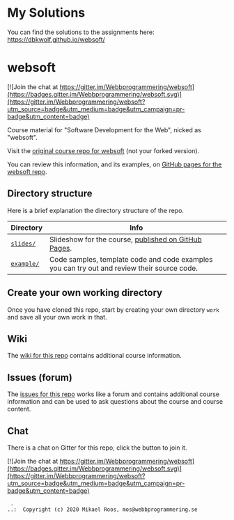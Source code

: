 # My Solutions

You can find the solutions to the assignments here: https://dbkwolf.github.io/websoft/                               

# websoft

[![Join the chat at https://gitter.im/Webbprogrammering/websoft](https://badges.gitter.im/Webbprogrammering/websoft.svg)](https://gitter.im/Webbprogrammering/websoft?utm_source=badge&utm_medium=badge&utm_campaign=pr-badge&utm_content=badge)

Course material for "Software Development for the Web", nicked as "websoft".

Visit the [original course repo for websoft](https://github.com/Webbprogrammering/websoft) (not your forked version).

You can review this information, and its examples, on [GitHub pages for the websoft repo](https://webbprogrammering.github.io/websoft/).



## Directory structure

Here is a brief explanation the directory structure of the repo.

| Directory      | Info |
|----------------|------|
| [`slides/`](slides) | Slideshow for the course, [published on GitHub Pages](slides/).
| [`example/`](example) | Code samples, template code and code examples you can try out and review their source code.



## Create your own working directory

Once you have cloned this repo, start by creating your own directory `work` and save all your own work in that.



## Wiki

The [wiki for this repo](wiki) contains additional course information.



## Issues (forum)

The [issues for this repo](issues) works like a forum and contains additional course information and can be used to ask questions about the course and course content.



## Chat

There is a chat on Gitter for this repo, click the button to join it.

[![Join the chat at https://gitter.im/Webbprogrammering/websoft](https://badges.gitter.im/Webbprogrammering/websoft.svg)](https://gitter.im/Webbprogrammering/websoft?utm_source=badge&utm_medium=badge&utm_campaign=pr-badge&utm_content=badge)



```
 .
..:  Copyright (c) 2020 Mikael Roos, mos@webbprogrammering.se
```
